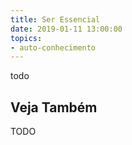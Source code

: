 ```yaml
---
title: Ser Essencial
date: 2019-01-11 13:00:00
topics: 
- auto-conhecimento
---
```


todo

## Veja Também
TODO

